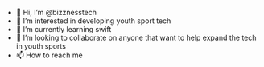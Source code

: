 - 👋 Hi, I’m @bizznesstech
- 👀 I’m interested in developing youth sport tech
- 🌱 I’m currently learning swift
- 💞️ I’m looking to collaborate on anyone that want to help expand the tech in youth sports
- 📫 How to reach me 

<!---
bizznesstech/bizznesstech is a ✨ special ✨ repository because its `README.md` (this file) appears on your GitHub profile.
You can click the Preview link to take a look at your changes.
--->
